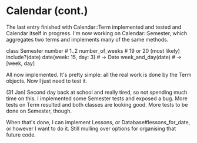 # Calendar (cont.)

The last entry finished with Calendar::Term implemented and tested and Calendar
itself in progress.  I'm now working on Calendar::Semester, which aggregates two
terms and implements many of the same methods.

  class Semester
    number                    # 1..2
    number_of_weeks           # 19 or 20 (most likely)
    include?(date)
    date(week: 15, day: 3)    # -> Date
    week_and_day(date)        # -> [week, day]

All now implemented. It's pretty simple: all the real work is done by the Term
objects. Now I just need to test it.

(31 Jan) Second day back at school and really tired, so not spending much time
on this. I implemented some Semester tests and exposed a bug. More tests on Term
resulted and both classes are looking good. More tests to be done on Semester,
though.

When that's done, I can implement Lessons, or Database#lessons\_for\_date, or
however I want to do it. Still mulling over options for organising that future
code.
